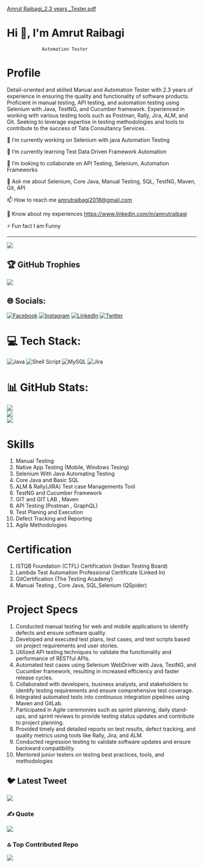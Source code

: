 [Amrut Raibagi_2.3 years _Tester.pdf](https://github.com/user-attachments/files/16452218/Amrut.Raibagi_2.3.years._Tester.pdf.pdf)

#         Hi 👋, I'm Amrut Raibagi
                 Automation Tester
                 

<!-- Proudly created with GPRM ( https://gprm.itsvg.in ) -->


# Profile
Detail-oriented and skilled Manual and Automation Tester with 2.3 years of
experience in ensuring the quality and functionality of software products.
Proficient in manual testing, API testing, and automation testing using
Selenium with Java, TestNG, and Cucumber framework. Experienced in
working with various testing tools such as Postman, Rally, Jira, ALM, and Git.
Seeking to leverage expertise in testing methodologies and tools to
contribute to the success of Tata Consultancy Services .


🔭 I’m currently working on Selenium with java Automation Testing 

🌱 I’m currently learning Test Data Driven Framework Automation

👯 I’m looking to collaborate on API Testing, Selenium, Automation Frameworks

💬 Ask me about Selenium, Core Java, Manual Testing, SQL, TestNG, Maven, Git, API

📫 How to reach me amrutraibagi2018@gmail.com

📄 Know about my experiences https://www.linkedin.com/in/amrutraibagi

⚡ Fun fact I am Funny

---
[![](https://visitcount.itsvg.in/api?id=Aamrutraibagi&icon=0&color=0)](https://visitcount.itsvg.in)

## 🏆 GitHub Trophies
![](https://github-profile-trophy.vercel.app/?username=Aamrutraibagi&theme=matrix&no-frame=false&no-bg=true&margin-w=4)


## 🌐 Socials:
[![Facebook](https://img.shields.io/badge/Facebook-%231877F2.svg?logo=Facebook&logoColor=white)](https://facebook.com/https://www.facebook.com/amrut.raibagi.1) [![Instagram](https://img.shields.io/badge/Instagram-%23E4405F.svg?logo=Instagram&logoColor=white)](https://instagram.com/https://instagram.com/amrutraibagi_53?igshid=ZDdkNTZiNTM=) [![LinkedIn](https://img.shields.io/badge/LinkedIn-%230077B5.svg?logo=linkedin&logoColor=white)](https://linkedin.com/in/https://www.linkedin.com/in/amrutraibagi) [![Twitter](https://img.shields.io/badge/Twitter-%231DA1F2.svg?logo=Twitter&logoColor=white)](https://twitter.com/https://twitter.com/RaibagiAmrut?s=09) 

# 💻 Tech Stack:
![Java](https://img.shields.io/badge/java-%23ED8B00.svg?style=for-the-badge&logo=java&logoColor=white) ![Shell Script](https://img.shields.io/badge/shell_script-%23121011.svg?style=for-the-badge&logo=gnu-bash&logoColor=white) ![MySQL](https://img.shields.io/badge/mysql-%2300f.svg?style=for-the-badge&logo=mysql&logoColor=white) ![Jira](https://img.shields.io/badge/jira-%230A0FFF.svg?style=for-the-badge&logo=jira&logoColor=white)
# 📊 GitHub Stats:
![](https://github-readme-stats.vercel.app/api?username=Aamrutraibagi&theme=monokai&hide_border=false&include_all_commits=true&count_private=true)<br/>
![](https://github-readme-streak-stats.herokuapp.com/?user=Aamrutraibagi&theme=monokai&hide_border=false)<br/>
![](https://github-readme-stats.vercel.app/api/top-langs/?username=Aamrutraibagi&theme=monokai&hide_border=false&include_all_commits=true&count_private=true&layout=compact)



# Skills
1. Manual Testing
2. Native App Testing (Mobile, Windows Tesing)
3. Selenium With Java Automating Testing 
4. Core Java and Basic SQL
5. ALM & Rally(JIRA) Test case Managements Tool
6. TestNG and Cucumber Framework
7. GIT and GIT LAB , Maven
8. API Testing (Postman , GraphQL)
9. Test Planing and Execution
10. Defect Tracking and Reporting
11. Agile Methodologies 

# Certification
1. ISTQB Foundation (CTFL) Certification
(Indian Testing Board)
2. Lambda Test Automation Professional Certificate (Linked In)
3. GitCertification (The Testing Academy)
4. Manual Testing , Core Java, SQL,Selenium (QSpider)

# Project Specs
1. Conducted manual testing for web and mobile applications to identify defects and
ensure software quality.
2. Developed and executed test plans, test cases, and test scripts based on project
requirements and user stories.
3. Utilized API testing techniques to validate the functionality and performance of RESTful
APIs.
4. Automated test cases using Selenium WebDriver with Java, TestNG, and Cucumber
framework, resulting in increased efficiency and faster release cycles.
5. Collaborated with developers, business analysts, and stakeholders to identify testing
requirements and ensure comprehensive test coverage.
6. Integrated automated tests into continuous integration pipelines using Maven and
GitLab.
7. Participated in Agile ceremonies such as sprint planning, daily stand-ups, and sprint
reviews to provide testing status updates and contribute to project planning.
8. Provided timely and detailed reports on test results, defect tracking, and quality metrics
using tools like Rally, Jira, and ALM.
9. Conducted regression testing to validate software updates and ensure backward
compatibility.
10. Mentored junior testers on testing best practices, tools, and methodologies



## 🐦 Latest Tweet
[![](https://gtce.itsvg.in/api?username=https://twitter.com/RaibagiAmrut?s=09)](https://github.com/VishwaGauravIn/github-twitter-card-embed)

### ✍️  Quote
![](https://quotes-github-readme.vercel.app/api?type=horizontal&theme=tokyonight)

### 🔝 Top Contributed Repo
![](https://github-contributor-stats.vercel.app/api?username=Aamrutraibagi&limit=5&theme=dark&combine_all_yearly_contributions=true)






